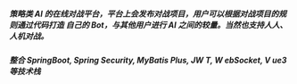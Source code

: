 ##### 策略类 AI 的在线对战平台，平台上会发布对战项目，用户可以根据对战项目的规则通过代码打造 自己的 Bot，与其他用户进行 AI 之间的较量。当然也支持人人、人机对战。

##### 整合 SpringBoot, Spring Security, MyBatis Plus, JW T, W ebSocket, V ue3 等技术栈